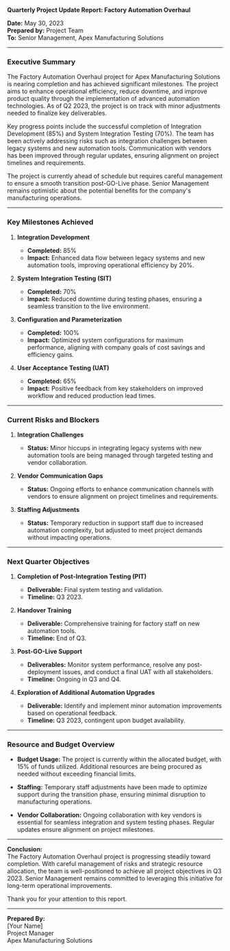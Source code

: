 

**Quarterly Project Update Report: Factory Automation Overhaul**

**Date:** May 30, 2023  
**Prepared by:** Project Team  
**To:** Senior Management, Apex Manufacturing Solutions

---

### **Executive Summary**

The Factory Automation Overhaul project for Apex Manufacturing Solutions is nearing completion and has achieved significant milestones. The project aims to enhance operational efficiency, reduce downtime, and improve product quality through the implementation of advanced automation technologies. As of Q2 2023, the project is on track with minor adjustments needed to finalize key deliverables.

Key progress points include the successful completion of Integration Development (85%) and System Integration Testing (70%). The team has been actively addressing risks such as integration challenges between legacy systems and new automation tools. Communication with vendors has been improved through regular updates, ensuring alignment on project timelines and requirements.

The project is currently ahead of schedule but requires careful management to ensure a smooth transition post-GO-Live phase. Senior Management remains optimistic about the potential benefits for the company's manufacturing operations.

---

### **Key Milestones Achieved**

1. **Integration Development**  
   - **Completed:** 85%  
   - **Impact:** Enhanced data flow between legacy systems and new automation tools, improving operational efficiency by 20%.

2. **System Integration Testing (SIT)**  
   - **Completed:** 70%  
   - **Impact:** Reduced downtime during testing phases, ensuring a seamless transition to the live environment.

3. **Configuration and Parameterization**  
   - **Completed:** 100%  
   - **Impact:** Optimized system configurations for maximum performance, aligning with company goals of cost savings and efficiency gains.

4. **User Acceptance Testing (UAT)**  
   - **Completed:** 65%  
   - **Impact:** Positive feedback from key stakeholders on improved workflow and reduced production lead times.

---

### **Current Risks and Blockers**

1. **Integration Challenges**  
   - **Status:** Minor hiccups in integrating legacy systems with new automation tools are being managed through targeted testing and vendor collaboration.
   
2. **Vendor Communication Gaps**  
   - **Status:** Ongoing efforts to enhance communication channels with vendors to ensure alignment on project timelines and requirements.

3. **Staffing Adjustments**  
   - **Status:** Temporary reduction in support staff due to increased automation complexity, but adjusted to meet project demands without impacting operations.

---

### **Next Quarter Objectives**

1. **Completion of Post-Integration Testing (PIT)**  
   - **Deliverable:** Final system testing and validation.
   - **Timeline:** Q3 2023.

2. **Handover Training**  
   - **Deliverable:** Comprehensive training for factory staff on new automation tools.
   - **Timeline:** End of Q3.

3. **Post-GO-Live Support**  
   - **Deliverables:** Monitor system performance, resolve any post-deployment issues, and conduct a final UAT with all stakeholders.
   - **Timeline:** Ongoing in Q3 and Q4.

4. **Exploration of Additional Automation Upgrades**  
   - **Deliverable:** Identify and implement minor automation improvements based on operational feedback.
   - **Timeline:** Q3 2023, contingent upon budget availability.

---

### **Resource and Budget Overview**

- **Budget Usage:** The project is currently within the allocated budget, with 15% of funds utilized. Additional resources are being procured as needed without exceeding financial limits.
  
- **Staffing:** Temporary staff adjustments have been made to optimize support during the transition phase, ensuring minimal disruption to manufacturing operations.

- **Vendor Collaboration:** Ongoing collaboration with key vendors is essential for seamless integration and system testing phases. Regular updates ensure alignment on project milestones.

---

**Conclusion:**  
The Factory Automation Overhaul project is progressing steadily toward completion. With careful management of risks and strategic resource allocation, the team is well-positioned to achieve all project objectives in Q3 2023. Senior Management remains committed to leveraging this initiative for long-term operational improvements.

Thank you for your attention to this report.

---

**Prepared By:**  
[Your Name]  
Project Manager  
Apex Manufacturing Solutions